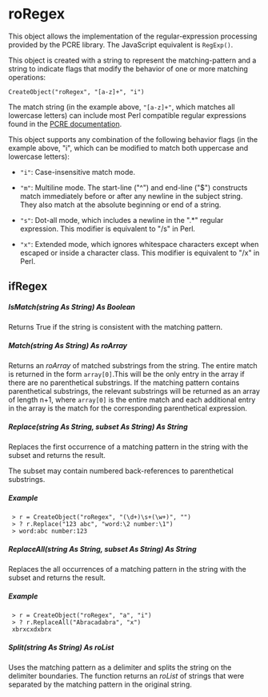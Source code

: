 # roRegex

This object allows the implementation of the regular-expression processing provided by the PCRE library. The JavaScript equivalent is `RegExp()`.

This object is created with a string to represent the matching-pattern and a string to indicate flags that modify the behavior of one or more matching operations: 

```
CreateObject("roRegex", "[a-z]+", "i") 
```

The match string (in the example above, `"[a-z]+"`, which matches all lowercase letters) can include most Perl compatible regular expressions found in the [PCRE documentation](http://pcre.org/). 

This object supports any combination of the following behavior flags (in the example above, "i", which can be modified to match both uppercase and lowercase letters):

*   `"i"`: Case-insensitive match mode.
    
*   `"m"`: Multiline mode. The start-line ("^") and end-line ("$") constructs match immediately before or after any newline in the subject string. They also match at the absolute beginning or end of a string.
    
*   `"s"`: Dot-all mode, which includes a newline in the ".\*" regular expression. This modifier is equivalent to "/s" in Perl.
    
*   `"x"`: Extended mode, which ignores whitespace characters except when escaped or inside a character class. This modifier is equivalent to "/x" in Perl.
    

## ifRegex

##### IsMatch(string As String) As Boolean

Returns True if the string is consistent with the matching pattern.

##### Match(string As String) As roArray

Returns an *roArray* of matched substrings from the string. The entire match is returned in the form `array[0]`.This will be the only entry in the array if there are no parenthetical substrings. If the matching pattern contains parenthetical substrings, the relevant substrings will be returned as an array of length n+1, where `array[0]` is the entire match and each additional entry in the array is the match for the corresponding parenthetical expression.

##### Replace(string As String, subset As String) As String

Replaces the first occurrence of a matching pattern in the string with the subset and returns the result.

The subset may contain numbered back-references to parenthetical substrings.

##### **Example**

```
 > r = CreateObject("roRegex", "(\d+)\s+(\w+)", "")
 > ? r.Replace("123 abc", "word:\2 number:\1")
 > word:abc number:123
```

##### ReplaceAll(string As String, subset As String) As String

Replaces the all occurrences of a matching pattern in the string with the subset and returns the result.

##### **Example**

```
 > r = CreateObject("roRegex", "a", "i")
 > ? r.ReplaceAll("Abracadabra", "x")
 xbrxcxdxbrx
```

##### Split(string As String) As roList

Uses the matching pattern as a delimiter and splits the string on the delimiter boundaries. The function returns an *roList* of strings that were separated by the matching pattern in the original string.